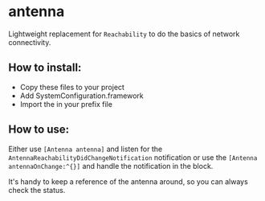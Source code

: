 # antenna

Lightweight replacement for `Reachability` to do the basics of network connectivity.

## How to install:

- Copy these files to your project
- Add SystemConfiguration.framework
- Import the <SystemConfiguration> in your prefix file

## How to use:

Either use `[Antenna antenna]` and listen for the `AntennaReachabilityDidChangeNotification` notification or use the `[Antenna antennaOnChange:^{}]` and handle the notification in the block.

It's handy to keep a reference of the antenna around, so you can always check the status.